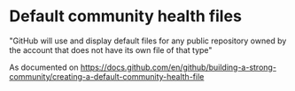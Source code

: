 # Default community health files

"GitHub will use and display default files for any public repository owned by the account that does not have its own file of that type"

As documented on https://docs.github.com/en/github/building-a-strong-community/creating-a-default-community-health-file
